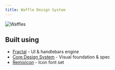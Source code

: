```yaml
---
title: Waffle Design System
---
```


![Waffles](waffle.jpg)

## Built using

- [Fractal](https://fractal.build/) - UI & handlebars engine
- [Core Design System](https://www.coredesignsystem.com/) - Visual foundation & spec
- [Remixicon](https://remixicon.com/) - Icon font set

